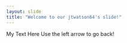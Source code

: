 ```yaml
---
layout: slide
title: "Welcome to our jtwatson64's slide!"
---
```

My Text Here
Use the left arrow to go back!
